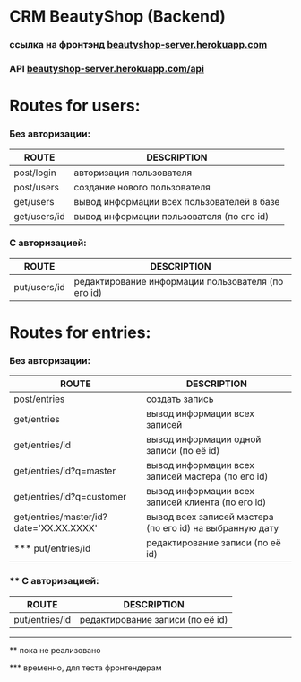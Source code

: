 # CRM BeautyShop (Backend)


### ссылка на фронтэнд  [beautyshop-server.herokuapp.com](http://beautyshop-server.herokuapp.com)

### API [beautyshop-server.herokuapp.com/api](http://beautyshop-server.herokuapp.com/api)

# Routes for users:

### Без авторизации:

| ROUTE | DESCRIPTION |
| ------------ | ------------ |
| post/login | авторизация пользователя |
| post/users | создание нового пользователя |
| get/users | вывод информации всех пользователей в базе |
| get/users/id | вывод информации пользователя (по его id) |

  
### C авторизацией:

| ROUTE | DESCRIPTION |
| ------ | ------ |
| put/users/id | редактирование информации пользователя (по его id) |




# Routes for entries:
### Без авторизации:

| ROUTE | DESCRIPTION |
| ------------ | ------------ |
| post/entries | создать запись |
| get/entries | вывод информации всех записей |
| get/entries/id | вывод информации одной записи (по её id) |
| get/entries/id?q=master | вывод информации всех записей мастера (по его id) |
| get/entries/id?q=customer | вывод информации всех записей клиента (по его id) |
| get/entries/master/id?date='XX.XX.XXXX' | вывод всех записей мастера (по его id) на выбранную дату |
| *** put/entries/id | редактирование записи (по её id) |

  
### ** C авторизацией:

| ROUTE | DESCRIPTION |
| ------------ | ------------ |
| put/entries/id  | редактирование записи (по её id) |


---

** пока не реализовано

*** временно, для теста фронтендерам
